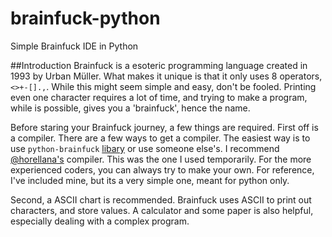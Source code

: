 # brainfuck-python
Simple Brainfuck IDE in Python

##Introduction
Brainfuck is a esoteric programming language created in 1993 by Urban Müller. What makes it unique is that it only uses 8 operators, ```<>+-[].,```. While this might seem simple and easy, don't be fooled. Printing even one character requires a lot of time, and trying to make a program, while is possible, gives you a 'brainfuck', hence the name.

Before staring your Brainfuck journey, a few things are required. First off is a compiler. There are a few ways to get a compiler. The easiest way is to use ```python-brainfuck``` [libary](https://pypi.org/project/python-brainfuck/) or use someone else's. I recommend [@horellana's](https://github.com/horellana/brainfuck.py) compiler. This was the one I used temporarily. For the more experienced coders, you can always try to make your own. For reference, I've included mine, but its a very simple one, meant for python only.

Second, a ASCII chart is recommended. Brainfuck uses ASCII to print out characters, and store values. A calculator and some paper is also helpful, especially dealing with a complex program.

